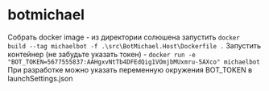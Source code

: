 # botmichael
Собрать docker image - из директории солюшена запустить ```docker build --tag michaelbot -f .\src\BotMichael.Host\Dockerfile .```
Запустить контейнер (не забудьте указать токен) - ```docker run -e "BOT_TOKEN=5677555837:AAHgxvNtTb4DFEdQig1VOmjbMUxmru-5AXco" michaelbot```
При разработке можно указать переменную окружения BOT_TOKEN в launchSettings.json